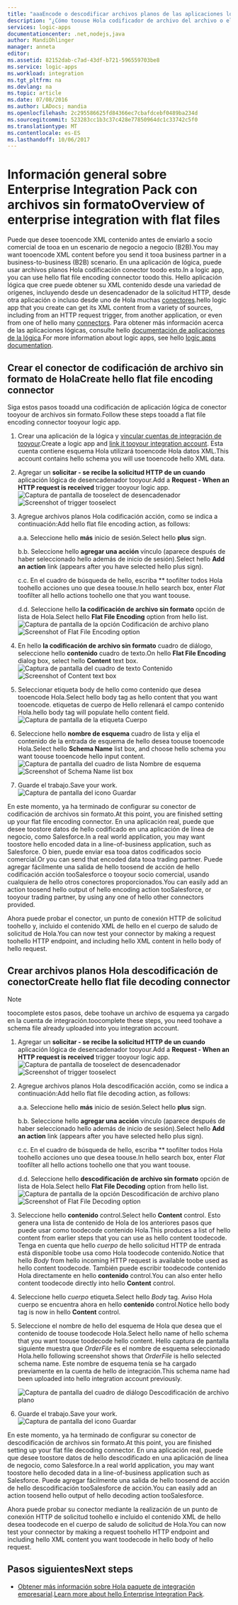 ```yaml
---
title: "aaaEncode o descodificar archivos planos de las aplicaciones lógicas de Azure | Documentos de Microsoft"
description: "¿Cómo toouse Hola codificador de archivo del archivo o el descodificador Hola paquete de integración empresarial en las aplicaciones lógicas"
services: logic-apps
documentationcenter: .net,nodejs,java
author: MandiOhlinger
manager: anneta
editor: 
ms.assetid: 82152dab-c7ad-43df-b721-596559703be8
ms.service: logic-apps
ms.workload: integration
ms.tgt_pltfrm: na
ms.devlang: na
ms.topic: article
ms.date: 07/08/2016
ms.author: LADocs; mandia
ms.openlocfilehash: 2c295586625fd84366ec7cbafdcebf0489ba234d
ms.sourcegitcommit: 523283cc1b3c37c428e77850964dc1c33742c5f0
ms.translationtype: MT
ms.contentlocale: es-ES
ms.lasthandoff: 10/06/2017
---
```

# <a name="overview-of-enterprise-integration-with-flat-files"></a><span data-ttu-id="dac49-103">Información general sobre Enterprise Integration Pack con archivos sin formato</span><span class="sxs-lookup"><span data-stu-id="dac49-103">Overview of enterprise integration with flat files</span></span>

<span data-ttu-id="dac49-104">Puede que desee tooencode XML contenido antes de enviarlo a socio comercial de tooa en un escenario de negocio a negocio (B2B).</span><span class="sxs-lookup"><span data-stu-id="dac49-104">You may want tooencode XML content before you send it tooa business partner in a business-to-business (B2B) scenario.</span></span> <span data-ttu-id="dac49-105">En una aplicación de lógica, puede usar archivos planos Hola codificación conector toodo esto.</span><span class="sxs-lookup"><span data-stu-id="dac49-105">In a logic app, you can use hello flat file encoding connector toodo this.</span></span> <span data-ttu-id="dac49-106">Hello aplicación lógica que cree puede obtener su XML contenido desde una variedad de orígenes, incluyendo desde un desencadenador de la solicitud HTTP, desde otra aplicación o incluso desde uno de Hola muchas [conectores](../connectors/apis-list.md).</span><span class="sxs-lookup"><span data-stu-id="dac49-106">hello logic app that you create can get its XML content from a variety of sources, including from an HTTP request trigger, from another application, or even from one of hello many [connectors](../connectors/apis-list.md).</span></span> <span data-ttu-id="dac49-107">Para obtener más información acerca de las aplicaciones lógicas, consulte hello [documentación de aplicaciones de la lógica](logic-apps-what-are-logic-apps.md "obtener más información sobre las aplicaciones lógicas").</span><span class="sxs-lookup"><span data-stu-id="dac49-107">For more information about logic apps, see hello [logic apps documentation](logic-apps-what-are-logic-apps.md "Learn more about Logic apps").</span></span>  

## <a name="create-hello-flat-file-encoding-connector"></a><span data-ttu-id="dac49-108">Crear el conector de codificación de archivo sin formato de Hola</span><span class="sxs-lookup"><span data-stu-id="dac49-108">Create hello flat file encoding connector</span></span>
<span data-ttu-id="dac49-109">Siga estos pasos tooadd una codificación de aplicación lógica de conector tooyour de archivos sin formato.</span><span class="sxs-lookup"><span data-stu-id="dac49-109">Follow these steps tooadd a flat file encoding connector tooyour logic app.</span></span>

1. <span data-ttu-id="dac49-110">Crear una aplicación de la lógica y [vincular cuentas de integración de tooyour](logic-apps-enterprise-integration-accounts.md "Obtenga información acerca de una aplicación de la lógica de la cuenta tooa integración toolink").</span><span class="sxs-lookup"><span data-stu-id="dac49-110">Create a logic app and [link it tooyour integration account](logic-apps-enterprise-integration-accounts.md "Learn toolink an integration account tooa Logic app").</span></span> <span data-ttu-id="dac49-111">Esta cuenta contiene esquema Hola utilizará tooencode Hola datos XML.</span><span class="sxs-lookup"><span data-stu-id="dac49-111">This account contains hello schema you will use tooencode hello XML data.</span></span>  
2. <span data-ttu-id="dac49-112">Agregar un **solicitar - se recibe la solicitud HTTP de un cuando** aplicación lógica de desencadenador tooyour.</span><span class="sxs-lookup"><span data-stu-id="dac49-112">Add a **Request - When an HTTP request is received** trigger tooyour logic app.</span></span>  
   <span data-ttu-id="dac49-113">![Captura de pantalla de tooselect de desencadenador](./media/logic-apps-enterprise-integration-b2b/flatfile-1.png)</span><span class="sxs-lookup"><span data-stu-id="dac49-113">![Screenshot of trigger tooselect](./media/logic-apps-enterprise-integration-b2b/flatfile-1.png)</span></span>    
3. <span data-ttu-id="dac49-114">Agregue archivos planos Hola codificación acción, como se indica a continuación:</span><span class="sxs-lookup"><span data-stu-id="dac49-114">Add hello flat file encoding action, as follows:</span></span>
   
    <span data-ttu-id="dac49-115">a.</span><span class="sxs-lookup"><span data-stu-id="dac49-115">a.</span></span> <span data-ttu-id="dac49-116">Seleccione hello **más** inicio de sesión.</span><span class="sxs-lookup"><span data-stu-id="dac49-116">Select hello **plus** sign.</span></span>
   
    <span data-ttu-id="dac49-117">b.</span><span class="sxs-lookup"><span data-stu-id="dac49-117">b.</span></span> <span data-ttu-id="dac49-118">Seleccione hello **agregar una acción** vínculo (aparece después de haber seleccionado hello además de inicio de sesión).</span><span class="sxs-lookup"><span data-stu-id="dac49-118">Select hello **Add an action** link (appears after you have selected hello plus sign).</span></span>
   
    <span data-ttu-id="dac49-119">c.</span><span class="sxs-lookup"><span data-stu-id="dac49-119">c.</span></span> <span data-ttu-id="dac49-120">En el cuadro de búsqueda de hello, escriba ** toofilter todos Hola toohello acciones uno que desea toouse.</span><span class="sxs-lookup"><span data-stu-id="dac49-120">In hello search box, enter *Flat* toofilter all hello actions toohello one that you want toouse.</span></span>
   
    <span data-ttu-id="dac49-121">d.</span><span class="sxs-lookup"><span data-stu-id="dac49-121">d.</span></span> <span data-ttu-id="dac49-122">Seleccione hello **la codificación de archivo sin formato** opción de lista de Hola.</span><span class="sxs-lookup"><span data-stu-id="dac49-122">Select hello **Flat File Encoding** option from hello list.</span></span>   
   <span data-ttu-id="dac49-123">![Captura de pantalla de la opción Codificación de archivo plano](media/logic-apps-enterprise-integration-flatfile/flatfile-2.png)</span><span class="sxs-lookup"><span data-stu-id="dac49-123">![Screenshot of Flat File Encoding option](media/logic-apps-enterprise-integration-flatfile/flatfile-2.png)</span></span>   
4. <span data-ttu-id="dac49-124">En hello **la codificación de archivo sin formato** cuadro de diálogo, seleccione hello **contenido** cuadro de texto.</span><span class="sxs-lookup"><span data-stu-id="dac49-124">On hello **Flat File Encoding** dialog box, select hello **Content** text box.</span></span>  
   <span data-ttu-id="dac49-125">![Captura de pantalla del cuadro de texto Contenido](media/logic-apps-enterprise-integration-flatfile/flatfile-3.png)</span><span class="sxs-lookup"><span data-stu-id="dac49-125">![Screenshot of Content text box](media/logic-apps-enterprise-integration-flatfile/flatfile-3.png)</span></span>  
5. <span data-ttu-id="dac49-126">Seleccionar etiqueta body de hello como contenido que desea tooencode Hola.</span><span class="sxs-lookup"><span data-stu-id="dac49-126">Select hello body tag as hello content that you want tooencode.</span></span> <span data-ttu-id="dac49-127">etiquetas de cuerpo de Hello rellenará el campo contenido Hola.</span><span class="sxs-lookup"><span data-stu-id="dac49-127">hello body tag will populate hello content field.</span></span>     
   ![Captura de pantalla de la etiqueta Cuerpo](media/logic-apps-enterprise-integration-flatfile/flatfile-4.png)  
6. <span data-ttu-id="dac49-129">Seleccione hello **nombre de esquema** cuadro de lista y elija el contenido de la entrada de esquema de hello desea toouse tooencode Hola.</span><span class="sxs-lookup"><span data-stu-id="dac49-129">Select hello **Schema Name** list box, and choose hello schema you want toouse tooencode hello input content.</span></span>    
   <span data-ttu-id="dac49-130">![Captura de pantalla del cuadro de lista Nombre de esquema](media/logic-apps-enterprise-integration-flatfile/flatfile-5.png)</span><span class="sxs-lookup"><span data-stu-id="dac49-130">![Screenshot of Schema Name list box](media/logic-apps-enterprise-integration-flatfile/flatfile-5.png)</span></span>  
7. <span data-ttu-id="dac49-131">Guarde el trabajo.</span><span class="sxs-lookup"><span data-stu-id="dac49-131">Save your work.</span></span>   
   ![Captura de pantalla del icono Guardar](media/logic-apps-enterprise-integration-flatfile/flatfile-6.png)  

<span data-ttu-id="dac49-133">En este momento, ya ha terminado de configurar su conector de codificación de archivos sin formato.</span><span class="sxs-lookup"><span data-stu-id="dac49-133">At this point, you are finished setting up your flat file encoding connector.</span></span> <span data-ttu-id="dac49-134">En una aplicación real, puede que desee toostore datos de hello codificado en una aplicación de línea de negocio, como Salesforce.</span><span class="sxs-lookup"><span data-stu-id="dac49-134">In a real world application, you may want toostore hello encoded data in a line-of-business application, such as Salesforce.</span></span> <span data-ttu-id="dac49-135">O bien, puede enviar esa tooa datos codificados socio comercial.</span><span class="sxs-lookup"><span data-stu-id="dac49-135">Or you can send that encoded data tooa trading partner.</span></span> <span data-ttu-id="dac49-136">Puede agregar fácilmente una salida de hello toosend de acción de hello codificación acción tooSalesforce o tooyour socio comercial, usando cualquiera de hello otros conectores proporcionados.</span><span class="sxs-lookup"><span data-stu-id="dac49-136">You can easily add an action toosend hello output of hello encoding action tooSalesforce, or tooyour trading partner, by using any one of hello other connectors provided.</span></span>

<span data-ttu-id="dac49-137">Ahora puede probar el conector, un punto de conexión HTTP de solicitud toohello y, incluido el contenido XML de hello en el cuerpo de saludo de solicitud de Hola.</span><span class="sxs-lookup"><span data-stu-id="dac49-137">You can now test your connector by making a request toohello HTTP endpoint, and including hello XML content in hello body of hello request.</span></span>  

## <a name="create-hello-flat-file-decoding-connector"></a><span data-ttu-id="dac49-138">Crear archivos planos Hola descodificación de conector</span><span class="sxs-lookup"><span data-stu-id="dac49-138">Create hello flat file decoding connector</span></span>

> [!NOTE]
> <span data-ttu-id="dac49-139">toocomplete estos pasos, debe toohave un archivo de esquema ya cargado en la cuenta de integración.</span><span class="sxs-lookup"><span data-stu-id="dac49-139">toocomplete these steps, you need toohave a schema file already uploaded into you integration account.</span></span>

1. <span data-ttu-id="dac49-140">Agregar un **solicitar - se recibe la solicitud HTTP de un cuando** aplicación lógica de desencadenador tooyour.</span><span class="sxs-lookup"><span data-stu-id="dac49-140">Add a **Request - When an HTTP request is received** trigger tooyour logic app.</span></span>  
   <span data-ttu-id="dac49-141">![Captura de pantalla de tooselect de desencadenador](./media/logic-apps-enterprise-integration-b2b/flatfile-1.png)</span><span class="sxs-lookup"><span data-stu-id="dac49-141">![Screenshot of trigger tooselect](./media/logic-apps-enterprise-integration-b2b/flatfile-1.png)</span></span>    
2. <span data-ttu-id="dac49-142">Agregue archivos planos Hola descodificación acción, como se indica a continuación:</span><span class="sxs-lookup"><span data-stu-id="dac49-142">Add hello flat file decoding action, as follows:</span></span>
   
    <span data-ttu-id="dac49-143">a.</span><span class="sxs-lookup"><span data-stu-id="dac49-143">a.</span></span> <span data-ttu-id="dac49-144">Seleccione hello **más** inicio de sesión.</span><span class="sxs-lookup"><span data-stu-id="dac49-144">Select hello **plus** sign.</span></span>
   
    <span data-ttu-id="dac49-145">b.</span><span class="sxs-lookup"><span data-stu-id="dac49-145">b.</span></span> <span data-ttu-id="dac49-146">Seleccione hello **agregar una acción** vínculo (aparece después de haber seleccionado hello además de inicio de sesión).</span><span class="sxs-lookup"><span data-stu-id="dac49-146">Select hello **Add an action** link (appears after you have selected hello plus sign).</span></span>
   
    <span data-ttu-id="dac49-147">c.</span><span class="sxs-lookup"><span data-stu-id="dac49-147">c.</span></span> <span data-ttu-id="dac49-148">En el cuadro de búsqueda de hello, escriba ** toofilter todos Hola toohello acciones uno que desea toouse.</span><span class="sxs-lookup"><span data-stu-id="dac49-148">In hello search box, enter *Flat* toofilter all hello actions toohello one that you want toouse.</span></span>
   
    <span data-ttu-id="dac49-149">d.</span><span class="sxs-lookup"><span data-stu-id="dac49-149">d.</span></span> <span data-ttu-id="dac49-150">Seleccione hello **descodificación de archivo sin formato** opción de lista de Hola.</span><span class="sxs-lookup"><span data-stu-id="dac49-150">Select hello **Flat File Decoding** option from hello list.</span></span>   
   <span data-ttu-id="dac49-151">![Captura de pantalla de la opción Descodificación de archivo plano](media/logic-apps-enterprise-integration-flatfile/flatfile-2.png)</span><span class="sxs-lookup"><span data-stu-id="dac49-151">![Screenshot of Flat File Decoding option](media/logic-apps-enterprise-integration-flatfile/flatfile-2.png)</span></span>   
3. <span data-ttu-id="dac49-152">Seleccione hello **contenido** control.</span><span class="sxs-lookup"><span data-stu-id="dac49-152">Select hello **Content** control.</span></span> <span data-ttu-id="dac49-153">Esto genera una lista de contenido de Hola de los anteriores pasos que puede usar como toodecode contenido Hola.</span><span class="sxs-lookup"><span data-stu-id="dac49-153">This produces a list of hello content from earlier steps that you can use as hello content toodecode.</span></span> <span data-ttu-id="dac49-154">Tenga en cuenta que hello *cuerpo* de hello solicitud HTTP de entrada está disponible toobe usa como Hola toodecode contenido.</span><span class="sxs-lookup"><span data-stu-id="dac49-154">Notice that hello *Body* from hello incoming HTTP request is available toobe used as hello content toodecode.</span></span> <span data-ttu-id="dac49-155">También puede escribir toodecode contenido Hola directamente en hello **contenido** control.</span><span class="sxs-lookup"><span data-stu-id="dac49-155">You can also enter hello content toodecode directly into hello **Content** control.</span></span>     
4. <span data-ttu-id="dac49-156">Seleccione hello *cuerpo* etiqueta.</span><span class="sxs-lookup"><span data-stu-id="dac49-156">Select hello *Body* tag.</span></span> <span data-ttu-id="dac49-157">Aviso Hola cuerpo se encuentra ahora en hello **contenido** control.</span><span class="sxs-lookup"><span data-stu-id="dac49-157">Notice hello body tag is now in hello **Content** control.</span></span>
5. <span data-ttu-id="dac49-158">Seleccione el nombre de hello del esquema de Hola que desea que el contenido de toouse toodecode Hola.</span><span class="sxs-lookup"><span data-stu-id="dac49-158">Select hello name of hello schema that you want toouse toodecode hello content.</span></span> <span data-ttu-id="dac49-159">Hello captura de pantalla siguiente muestra que *OrderFile* es el nombre de esquema seleccionado Hola.</span><span class="sxs-lookup"><span data-stu-id="dac49-159">hello following screenshot shows that *OrderFile* is hello selected schema name.</span></span> <span data-ttu-id="dac49-160">Este nombre de esquema tenía se ha cargado previamente en la cuenta de hello de integración.</span><span class="sxs-lookup"><span data-stu-id="dac49-160">This schema name had been uploaded into hello integration account previously.</span></span>
   
   ![Captura de pantalla del cuadro de diálogo Descodificación de archivo plano](media/logic-apps-enterprise-integration-flatfile/flatfile-decode-1.png)    
6. <span data-ttu-id="dac49-162">Guarde el trabajo.</span><span class="sxs-lookup"><span data-stu-id="dac49-162">Save your work.</span></span>  
   ![Captura de pantalla del icono Guardar](media/logic-apps-enterprise-integration-flatfile/flatfile-6.png)    

<span data-ttu-id="dac49-164">En este momento, ya ha terminado de configurar su conector de descodificación de archivos sin formato.</span><span class="sxs-lookup"><span data-stu-id="dac49-164">At this point, you are finished setting up your flat file decoding connector.</span></span> <span data-ttu-id="dac49-165">En una aplicación real, puede que desee toostore datos de hello descodificado en una aplicación de línea de negocio, como Salesforce.</span><span class="sxs-lookup"><span data-stu-id="dac49-165">In a real world application, you may want toostore hello decoded data in a line-of-business application such as Salesforce.</span></span> <span data-ttu-id="dac49-166">Puede agregar fácilmente una salida de hello toosend de acción de hello descodificación tooSalesforce de acción.</span><span class="sxs-lookup"><span data-stu-id="dac49-166">You can easily add an action toosend hello output of hello decoding action tooSalesforce.</span></span>

<span data-ttu-id="dac49-167">Ahora puede probar su conector mediante la realización de un punto de conexión HTTP de solicitud toohello e incluido el contenido XML de hello desea toodecode en el cuerpo de saludo de solicitud de Hola.</span><span class="sxs-lookup"><span data-stu-id="dac49-167">You can now test your connector by making a request toohello HTTP endpoint and including hello XML content you want toodecode in hello body of hello request.</span></span>  

## <a name="next-steps"></a><span data-ttu-id="dac49-168">Pasos siguientes</span><span class="sxs-lookup"><span data-stu-id="dac49-168">Next steps</span></span>
* <span data-ttu-id="dac49-169">[Obtener más información sobre Hola paquete de integración empresarial](logic-apps-enterprise-integration-overview.md "Obtenga más información sobre el paquete de integración empresarial").</span><span class="sxs-lookup"><span data-stu-id="dac49-169">[Learn more about hello Enterprise Integration Pack](logic-apps-enterprise-integration-overview.md "Learn about Enterprise Integration Pack").</span></span>  

